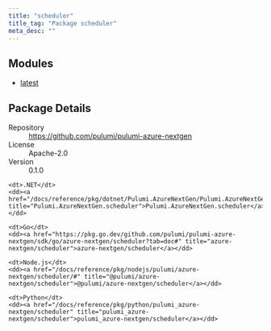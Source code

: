 ```yaml
---
title: "scheduler"
title_tag: "Package scheduler"
meta_desc: ""
---
```


<!-- WARNING: this file was generated by Pulumi Docs Generator. -->
<!-- Do not edit by hand unless you're certain you know what you are doing! -->



<h2 id="modules">Modules</h2>
<ul class="api">
    <li><a href="latest/" title="latest"><span class="symbol module"></span>latest</a></li>
</ul>

<h2 id="package-details">Package Details</h2>
<dl class="package-details">
	<dt>Repository</dt>
	<dd><a href="https://github.com/pulumi/pulumi-azure-nextgen">https://github.com/pulumi/pulumi-azure-nextgen</a></dd>
	<dt>License</dt>
	<dd>Apache-2.0</dd>
	<dt>Version</dt>
	<dd>0.1.0</dd>
</dl>



<dl class="tabular">

    <dt>.NET</dt>
    <dd><a href="/docs/reference/pkg/dotnet/Pulumi.AzureNextGen/Pulumi.AzureNextGen.scheduler.html" title="Pulumi.AzureNextGen.scheduler">Pulumi.AzureNextGen.scheduler</a></dd>

    <dt>Go</dt>
    <dd><a href="https://pkg.go.dev/github.com/pulumi/pulumi-azure-nextgen/sdk/go/azure-nextgen/scheduler?tab=doc#" title="azure-nextgen/scheduler">azure-nextgen/scheduler</a></dd>

    <dt>Node.js</dt>
    <dd><a href="/docs/reference/pkg/nodejs/pulumi/azure-nextgen/scheduler/#" title="@pulumi/azure-nextgen/scheduler">@pulumi/azure-nextgen/scheduler</a></dd>

    <dt>Python</dt>
    <dd><a href="/docs/reference/pkg/python/pulumi_azure-nextgen/scheduler" title="pulumi_azure-nextgen/scheduler">pulumi_azure-nextgen/scheduler</a></dd>

</dl>

